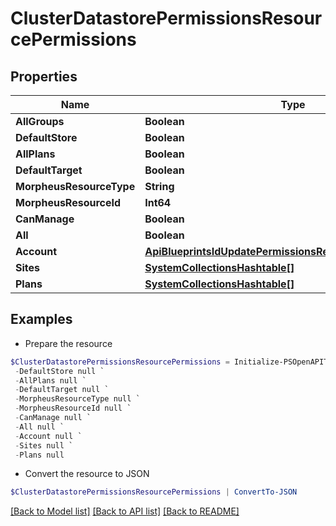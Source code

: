 # ClusterDatastorePermissionsResourcePermissions
## Properties

Name | Type | Description | Notes
------------ | ------------- | ------------- | -------------
**AllGroups** | **Boolean** |  | [optional] 
**DefaultStore** | **Boolean** |  | [optional] 
**AllPlans** | **Boolean** |  | [optional] 
**DefaultTarget** | **Boolean** |  | [optional] 
**MorpheusResourceType** | **String** |  | [optional] 
**MorpheusResourceId** | **Int64** |  | [optional] 
**CanManage** | **Boolean** |  | [optional] 
**All** | **Boolean** |  | [optional] 
**Account** | [**ApiBlueprintsIdUpdatePermissionsResourcePermissionSites**](ApiBlueprintsIdUpdatePermissionsResourcePermissionSites.md) |  | [optional] 
**Sites** | [**SystemCollectionsHashtable[]**](SystemCollectionsHashtable.md) |  | [optional] 
**Plans** | [**SystemCollectionsHashtable[]**](SystemCollectionsHashtable.md) |  | [optional] 

## Examples

- Prepare the resource
```powershell
$ClusterDatastorePermissionsResourcePermissions = Initialize-PSOpenAPIToolsClusterDatastorePermissionsResourcePermissions  -AllGroups null `
 -DefaultStore null `
 -AllPlans null `
 -DefaultTarget null `
 -MorpheusResourceType null `
 -MorpheusResourceId null `
 -CanManage null `
 -All null `
 -Account null `
 -Sites null `
 -Plans null
```

- Convert the resource to JSON
```powershell
$ClusterDatastorePermissionsResourcePermissions | ConvertTo-JSON
```

[[Back to Model list]](../README.md#documentation-for-models) [[Back to API list]](../README.md#documentation-for-api-endpoints) [[Back to README]](../README.md)

